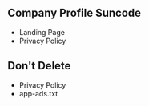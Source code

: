## Company Profile Suncode
- Landing Page
- Privacy Policy

## Don't Delete
- Privacy Policy
- app-ads.txt
